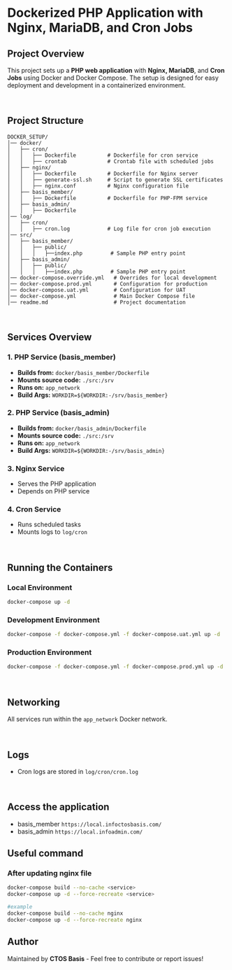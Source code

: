# Dockerized PHP Application with Nginx, MariaDB, and Cron Jobs

## Project Overview
This project sets up a **PHP web application** with **Nginx, MariaDB**, and **Cron Jobs** using Docker and Docker Compose. The setup is designed for easy deployment and development in a containerized environment.

<br />

## Project Structure
```
DOCKER_SETUP/
│── docker/
│   ├── cron/
│   │   ├── Dockerfile          # Dockerfile for cron service
│   │   ├── crontab             # Crontab file with scheduled jobs
│   ├── nginx/
│   │   ├── Dockerfile          # Dockerfile for Nginx server
│   │   ├── generate-ssl.sh     # Script to generate SSL certificates
│   │   ├── nginx.conf          # Nginx configuration file
│   ├── basis_member/
│   │   ├── Dockerfile          # Dockerfile for PHP-FPM service
│   ├── basis_admin/
│   │   ├── Dockerfile  
│── log/
│   ├── cron/
│   │   ├── cron.log            # Log file for cron job execution
│── src/
│   ├── basis_member/
│   │   ├── public/
│   │   │   ├──index.php         # Sample PHP entry point
│   ├── basis_admin/
│   │   ├── public/
│   │   │   ├──index.php         # Sample PHP entry point
│── docker-compose.override.yml   # Overrides for local development
│── docker-compose.prod.yml       # Configuration for production
│── docker-compose.uat.yml        # Configuration for UAT
│── docker-compose.yml            # Main Docker Compose file
│── readme.md                     # Project documentation
```
<br />

## Services Overview

### 1. PHP Service (basis_member)
- **Builds from:** `docker/basis_member/Dockerfile`
- **Mounts source code:** `./src:/srv`
- **Runs on:** `app_network`
- **Build Args:** `WORKDIR=${WORKDIR:-/srv/basis_member}`

### 2. PHP Service (basis_admin)
- **Builds from:** `docker/basis_admin/Dockerfile`
- **Mounts source code:** `./src:/srv`
- **Runs on:** `app_network`
- **Build Args:** `WORKDIR=${WORKDIR:-/srv/basis_admin}`

### 3. Nginx Service
- Serves the PHP application
- Depends on PHP service

### 4. Cron Service
- Runs scheduled tasks
- Mounts logs to `log/cron`

<br />

## Running the Containers

### Local Environment
```sh
docker-compose up -d
```

### Development Environment
```sh
docker-compose -f docker-compose.yml -f docker-compose.uat.yml up -d
```

### Production Environment
```sh
docker-compose -f docker-compose.yml -f docker-compose.prod.yml up -d
```

<br />

## Networking
All services run within the `app_network` Docker network.

<br />

## Logs
- Cron logs are stored in `log/cron/cron.log`

<br />

## Access the application
- basis_member `https://local.infoctosbasis.com/`
- basis_admin `https://local.infoadmin.com/`

## Useful command
### After updating nginx file
```sh
docker-compose build --no-cache <service>
docker-compose up -d --force-recreate <service>

#example
docker-compose build --no-cache nginx
docker-compose up -d --force-recreate nginx

```

## Author
Maintained by **CTOS Basis** - Feel free to contribute or report issues!

